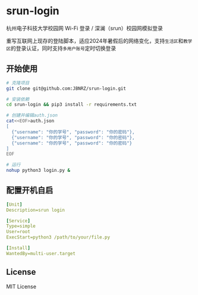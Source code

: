 # srun-login 

杭州电子科技大学校园网 Wi-Fi 登录 / 深澜（srun）校园网模拟登录

重写互联网上现存的登陆脚本，适应2024年暑假后的网络变化，支持`生活区`和`教学区`的登录认证，同时支持`多用户账号`定时切换登录

## 开始使用

```bash
# 克隆项目
git clone git@github.com:JBNRZ/srun-login.git

# 安装依赖
cd srun-login && pip3 install -r requirements.txt

# 创建并编辑auth.json
cat<<EOF>auth.json
[
  {"username": "你的学号", "password": "你的密码"},
  {"username": "你的学号", "password": "你的密码"},
  {"username": "你的学号", "password": "你的密码"} 
]
EOF

# 运行
nohup python3 login.py &
```

## 配置开机自启

```yaml
[Unit]
Description=srun login

[Service]
Type=simple
User=root
ExecStart=python3 /path/to/your/file.py

[Install]
WantedBy=multi-user.target
```

## License

MIT License
